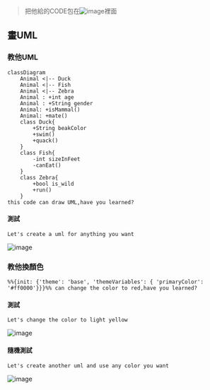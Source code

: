> 把他給的CODE包在![image](https://user-images.githubusercontent.com/47078512/206760890-f6bfa0fc-8788-4674-b4e4-5b9bd100e9ed.png)裡面
## 畫UML
### 教他UML
```
classDiagram
    Animal <|-- Duck
    Animal <|-- Fish
    Animal <|-- Zebra
    Animal : +int age
    Animal : +String gender
    Animal: +isMammal()
    Animal: +mate()
    class Duck{
        +String beakColor
        +swim()
        +quack()
    }
    class Fish{
        -int sizeInFeet
        -canEat()
    }
    class Zebra{
        +bool is_wild
        +run()
    }
this code can draw UML,have you learned?
```

#### 測試
```
Let's create a uml for anything you want
```
![image](https://user-images.githubusercontent.com/47078512/206779567-4b0aec7c-db6a-4a07-a54e-c97f920a0796.png)


### 教他換顏色
```
%%{init: {'theme': 'base', 'themeVariables': { 'primaryColor': '#ff0000'}}}%% can change the color to red,have you learned?
```

#### 測試
```
Let's change the color to light yellow
```
![image](https://user-images.githubusercontent.com/47078512/206779531-742c4ecf-e27d-4563-a460-36adbfa87aa8.png)

#### 隨機測試
```
Let's create another uml and use any color you want
```
![image](https://user-images.githubusercontent.com/47078512/206779506-e1f67b5a-a768-47d7-bbf6-d4142cb19fa2.png)
